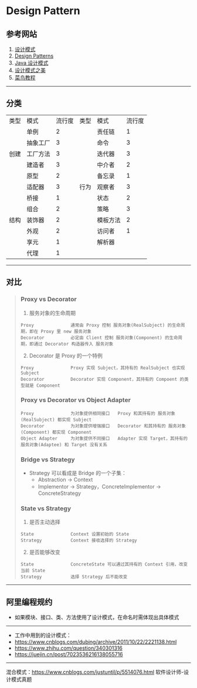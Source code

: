 # Design Pattern

## 参考网站
1. [设计模式](https://refactoringguru.cn/design-patterns)
2. [Design Patterns](https://sourcemaking.com/design_patterns)
3. [Java 设计模式](http://c.biancheng.net/design_pattern/)
4. [设计模式之美](https://pan.baidu.com/disk/home?#/all?vmode=list&path=%2F%E8%AE%BE%E8%AE%A1%E6%A8%A1%E5%BC%8F%E4%B9%8B%E7%BE%8E)
5. [菜鸟教程](https://www.runoob.com/design-pattern/design-pattern-intro.html)
---
## 分类
<table>
    <tr>
        <td>类型</td>
        <td>模式</td>
        <td>流行度</td>
        <td>类型</td>
        <td>模式</td>
        <td>流行度</td>
    </tr>
    <tr>
        <td rowspan="5">创建</td>
        <td>单例</td>
        <td>2</td>
        <td rowspan="11">行为</td>
        <td>责任链</td>
        <td>1</td>
    </tr>
    <tr>
        <td>抽象工厂</td>
        <td>3</td>
        <td>命令</td>
        <td>3</td>
    </tr>
    <tr>
        <td>工厂方法</td>
        <td>3</td>
        <td>迭代器</td>
        <td>3</td>
    </tr>
    <tr>
        <td>建造者</td>
        <td>3</td>
        <td>中介者</td>
        <td>2</td>
    </tr>
    <tr>
        <td>原型</td>
        <td>2</td>
        <td>备忘录</td>
        <td>1</td>
    </tr>
    <tr>
        <td rowspan="7">结构</td>
        <td>适配器</td>
        <td>3</td>
        <td>观察者</td>
        <td>3</td>
    </tr>
    <tr>
        <td>桥接</td>
        <td>1</td>
        <td>状态</td>
        <td>2</td>
    </tr>
    <tr>
        <td>组合</td>
        <td>2</td>
        <td>策略</td>
        <td>3</td>
    </tr>
    <tr>
        <td>装饰器</td>
        <td>2</td>
        <td>模板方法</td>
        <td>2</td>
    </tr>
    <tr>
        <td>外观</td>
        <td>2</td>
        <td>访问者</td>
        <td>1</td>
    </tr>
    <tr>
        <td>享元</td>
        <td>1</td>
        <td>解析器</td>
        <td></td>
    </tr>
    <tr>
        <td>代理</td>
        <td>1</td>
    </tr>
</table>

---
## 对比
>### Proxy vs Decorator
>1. 服务对象的生命周期
>```
>Proxy              通常由 Proxy 控制 服务对象(RealSubject) 的生命周期，即在 Proxy 里 new 服务对象
>Decorator          必定由 Client 控制 服务对象(Component) 的生命周期，即通过 Decorator 构造器传入 服务对象
>```
>2. Decorator 是 Proxy 的一个特例
>```
>Proxy              Proxy 实现 Subject，其持有的 RealSubject 也实现 Subject
>Decorator          Decorator 实现 Component，其持有的 Compoent 的类型就是 Component
>```
>### Proxy vs Decorator vs Object Adapter
>```
>Proxy              为对象提供相同接口   Proxy 和其持有的 服务对象(RealSubject) 都实现 Subject
>Decorator          为对象提供增强接口   Decorator 和其持有的 服务对象(Component) 都实现 Component
>Object Adapter     为对象提供不同接口   Adapter 实现 Target，其持有的 服务对象(Adaptee) 和 Target 没有关系
>```
>### Bridge vs Strategy
>- Strategy 可以看成是 Bridge 的一个子集：
>   - Abstraction → Context
>   - Implementor → Strategy，ConcreteImplementor → ConcreteStrategy
>### State vs Strategy
>1. 是否主动选择
>```
>State              Context 设置初始的 State
>Strategy           Context 接收选择的 Strategy 
>```
>2. 是否能够改变
>```
>State              ConcreteState 可以通过其持有的 Context 引用，改变当前 State
>Strategy           选择 Strategy 后不能改变 
>```
---
## 阿里编程规约
- 如果模块、接口、类、方法使用了设计模式，在命名时需体现出具体模式
---
* 工作中用到的设计模式：
* https://www.cnblogs.com/dubing/archive/2011/10/22/2221138.html
* https://www.zhihu.com/question/340301316
* https://juejin.cn/post/7023536216138055716
---
混合模式：https://www.cnblogs.com/justuntil/p/5514076.html
软件设计师-设计模式真题